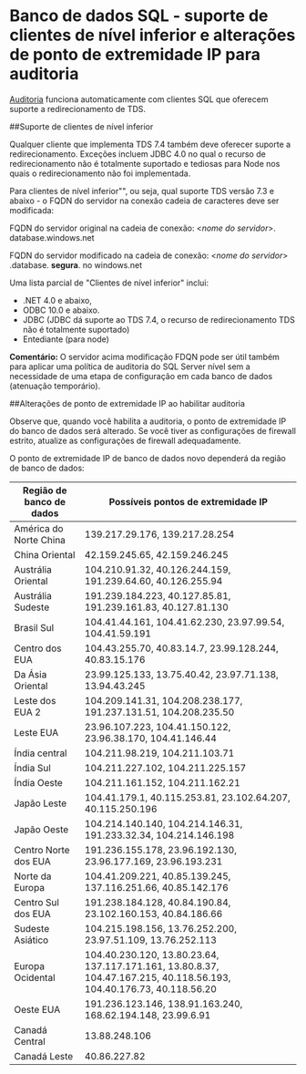 <properties
    pageTitle="Suportam a clientes de nível inferior do banco de dados SQL e ponto de extremidade IP muda para auditoria | Microsoft Azure"
    description="Saiba mais sobre o suporte de clientes de nível inferior do banco de dados SQL e IP alterações de ponto de extremidade para auditoria."
    services="sql-database"
    documentationCenter=""
    authors="ronitr"
    manager="jhubbard"
    editor=""/>

<tags
    ms.service="sql-database"
    ms.workload="data-management"
    ms.tgt_pltfrm="na"
    ms.devlang="na"
    ms.topic="article"
    ms.date="07/10/2016"
    ms.author="ronitr"/>

# <a name="sql-database----downlevel-clients-support-and-ip-endpoint-changes-for-auditing"></a>Banco de dados SQL - suporte de clientes de nível inferior e alterações de ponto de extremidade IP para auditoria


[Auditoria](sql-database-auditing-get-started.md) funciona automaticamente com clientes SQL que oferecem suporte a redirecionamento de TDS.


##<a id="subheading-1"></a>Suporte de clientes de nível inferior

Qualquer cliente que implementa TDS 7.4 também deve oferecer suporte a redirecionamento. Exceções incluem JDBC 4.0 no qual o recurso de redirecionamento não é totalmente suportado e tediosas para Node nos quais o redirecionamento não foi implementada.

Para clientes de nível inferior"", ou seja, qual suporte TDS versão 7.3 e abaixo - o FQDN do servidor na conexão cadeia de caracteres deve ser modificada:

FQDN do servidor original na cadeia de conexão: <*nome do servidor*>. database.windows.net

FQDN do servidor modificado na cadeia de conexão: <*nome do servidor*> .database. **segura**. no windows.net

Uma lista parcial de "Clientes de nível inferior" inclui:

- .NET 4.0 e abaixo,
- ODBC 10.0 e abaixo.
- JDBC (JDBC dá suporte ao TDS 7.4, o recurso de redirecionamento TDS não é totalmente suportado)
- Entediante (para node)

**Comentário:** O servidor acima modificação FDQN pode ser útil também para aplicar uma política de auditoria do SQL Server nível sem a necessidade de uma etapa de configuração em cada banco de dados (atenuação temporário).

##<a id="subheading-2"></a>Alterações de ponto de extremidade IP ao habilitar auditoria

Observe que, quando você habilita a auditoria, o ponto de extremidade IP do banco de dados será alterado. Se você tiver as configurações de firewall estrito, atualize as configurações de firewall adequadamente.

O ponto de extremidade IP de banco de dados novo dependerá da região de banco de dados:

| Região de banco de dados | Possíveis pontos de extremidade IP |
|----------|---------------|
| América do Norte China  | 139.217.29.176, 139.217.28.254 |
| China Oriental  | 42.159.245.65, 42.159.246.245 |
| Austrália Oriental  | 104.210.91.32, 40.126.244.159, 191.239.64.60, 40.126.255.94 |
| Austrália Sudeste | 191.239.184.223, 40.127.85.81, 191.239.161.83, 40.127.81.130 |
| Brasil Sul  | 104.41.44.161, 104.41.62.230, 23.97.99.54, 104.41.59.191 |
| Centro dos EUA  | 104.43.255.70, 40.83.14.7, 23.99.128.244, 40.83.15.176 |
| Da Ásia Oriental   | 23.99.125.133, 13.75.40.42, 23.97.71.138, 13.94.43.245 |
| Leste dos EUA 2 | 104.209.141.31, 104.208.238.177, 191.237.131.51, 104.208.235.50 |
| Leste EUA   | 23.96.107.223, 104.41.150.122, 23.96.38.170, 104.41.146.44 |
| Índia central  | 104.211.98.219, 104.211.103.71 |
| Índia Sul   | 104.211.227.102, 104.211.225.157 |
| Índia Oeste  | 104.211.161.152, 104.211.162.21 |
| Japão Leste   | 104.41.179.1, 40.115.253.81, 23.102.64.207, 40.115.250.196 |
| Japão Oeste    | 104.214.140.140, 104.214.146.31, 191.233.32.34, 104.214.146.198 |
| Centro Norte dos EUA  | 191.236.155.178, 23.96.192.130, 23.96.177.169, 23.96.193.231 |
| Norte da Europa  | 104.41.209.221, 40.85.139.245, 137.116.251.66, 40.85.142.176 |
| Centro Sul dos EUA  | 191.238.184.128, 40.84.190.84, 23.102.160.153, 40.84.186.66 |
| Sudeste Asiático  | 104.215.198.156, 13.76.252.200, 23.97.51.109, 13.76.252.113 |
| Europa Ocidental  | 104.40.230.120, 13.80.23.64, 137.117.171.161, 13.80.8.37, 104.47.167.215, 40.118.56.193, 104.40.176.73, 40.118.56.20 |
| Oeste EUA  | 191.236.123.146, 138.91.163.240, 168.62.194.148, 23.99.6.91 |
| Canadá Central  | 13.88.248.106 |
| Canadá Leste  |  40.86.227.82 |
